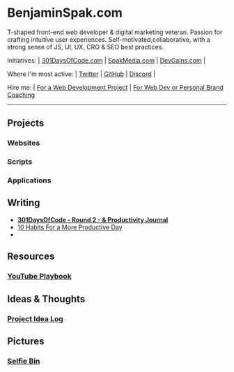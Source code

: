 # BenjaminSpak.com

T-shaped front-end web developer & digital marketing veteran. Passion for crafting intuitive user experiences. Self-motivated,collaborative, with a strong sense of JS, UI, UX, CRO & SEO best practices.

Initiatives: | [301DaysOfCode.com](https://301daysofcode.com/) | [SpakMedia.com](http://SpakMedia.com) | [DevGains.com](http://devgains.com/) |

Where I'm most active: | [Twitter](https://twitter.com/benjaminspak) | [GitHub](https://github.com/benjaminspak) | [Discord](http://spak.co/) |

Hire me: | [For a Web Development Project](http://popvia.com/) | [For Web Dev or Personal Brand Coaching](https://calendly.com/benjaminspak)

---

## Projects


### Websites


### Scripts


### Applications


## Writing

+ **[301DaysOfCode - Round 2 - & Productivity Journal](https://benjaminspak.com/301DaysOfCode/Round-2/)**
+ [10 Habits For a More Productive Day](https://benjaminspak.com/Articles/10-daily-habits-for-a-more-productive-day-with-less-disease.md)
+ []()

## Resources

### [YouTube Playbook](https://benjaminspak.com/YouTubePlaybook/)

## Ideas & Thoughts

### [Project Idea Log](http://benjaminspak.com/ProjectIdeaLog/)

## Pictures

### [Selfie Bin]()
